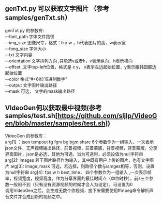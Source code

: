 
  
  ## genTxt.py 可以获取文字图片 （参考samples/genTxt.sh）  
genTxt.py 的参数有:  
            --font_path 字体文件路径  
            --img_size 图像尺寸，格式：h x w ，h代表图片的高，w表示宽  
            --fong_size 字体大小  
            --txt 文字内容  
            --orientation 文字排列方向 ,只能选v或者h，v表示纵向，h表示横向  
            --offset ,文字top-left位置，格式是 x y， x表示左边起始位置，y表示撒韩国那边起始位置  
            --color 格式“#+6l位16进制数字”  
            --output 文字图片输出路径  
            --mask 可选， 文字的mask输出路径  
## VIdeoGen何以获取最中视频(参考samples/test.sh[https://github.com/sljlp/VideoGen/blob/master/samples/test.sh])
VideoGen 的参数有：  
            arg[1] ：json tempout fg fgm bg bgm share 6个参数作为一组输入，一次表示json文件，无声视频输出路径，前景视频，前景蒙版，背景视频，背景蒙版，分享界面图片，json是必选，其他为可选，当为可选时，必须设值为null字符串  
            arg[2]: images 若干图片路径作为输入，其中既有用户上传的图片，也有文字图片
            arg[3]: image_mask 可选，若选择，则路径个数与iamges相等，否则，设置为null字符串
            arg[4]: fps w h best_time， 四个参数作为一组输入 ,一次表示帧率，视频宽度，视频高度，作为分享界面的最佳时间点（单位时秒），前s三个参数一般用不到（只有没有资源视频的时候才会人为设定），可设置为0  
    调用VideoGen之后，会生成无数个你视频，接下来需要使用ffmpeg命令解析声音文件并合成到新的视频之中。


